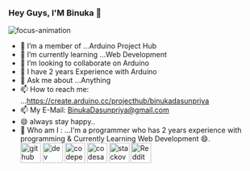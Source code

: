 
###                                                                         Hey Guys, I'M Binuka 👋



![focus-animation](https://user-images.githubusercontent.com/77571607/128887394-7c79b3a4-43ab-466b-8e9a-240081195b10.gif)


- 🔭 I’m a member of ...Arduino Project Hub
- 🌱 I’m currently learning ...Web Development 
- 👯 I’m looking to collaborate on Arduino
- 🤔 I have 2 years Experience with Arduino
- 💬 Ask me about ...Anything
- 📫 How to reach me: ...https://create.arduino.cc/projecthub/binukadasunpriya
- 📫 My E-Mail: BinukaDasunpriya@gmail.com                  
- 😄 always stay happy..
- 🤔 Who am I : ...I'm a programmer who has 2 years experience with programming & Currently Learning Web Development 😄.
[<br><img src='https://cdn.jsdelivr.net/npm/simple-icons@3.0.1/icons/github.svg' alt='github' height='40'>](https://github.com/BinukaDs)  [<img src='https://cdn.jsdelivr.net/npm/simple-icons@3.0.1/icons/dev-dot-to.svg' alt='dev' height='40'>](https://dev.to/binukads)  [<img src='https://cdn.jsdelivr.net/npm/simple-icons@3.0.1/icons/codepen.svg' alt='codepen' height='40'>](https://codepen.io/binukads)  [<img src='https://cdn.jsdelivr.net/npm/simple-icons@3.0.1/icons/codesandbox.svg' alt='codesandbox' height='40'>](https://codesandbox.io/u/BinukDs)  [<img src='https://cdn.jsdelivr.net/npm/simple-icons@3.0.1/icons/stackoverflow.svg' alt='stackoverflow' height='40'>](https://stackoverflow.com/users/BinukaDs)  [<img src='https://cdn.jsdelivr.net/npm/simple-icons@3.0.1/icons/reddit.svg' alt='Reddit' height='40'>](https://www.reddit.com/user/BinukaDs)  

